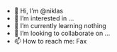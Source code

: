 - 👋 Hi, I’m @niklas
- 👀 I’m interested in ...
- 🌱 I’m currently learning nothing
- 💞️ I’m looking to collaborate on ...
- 📫 How to reach me: Fax

<!---
niklassafferling/niklassafferling is a ✨ special ✨ repository because its `README.md` (this file) appears on your GitHub profile.
You can click the Preview link to take a look at your changes.
--->
